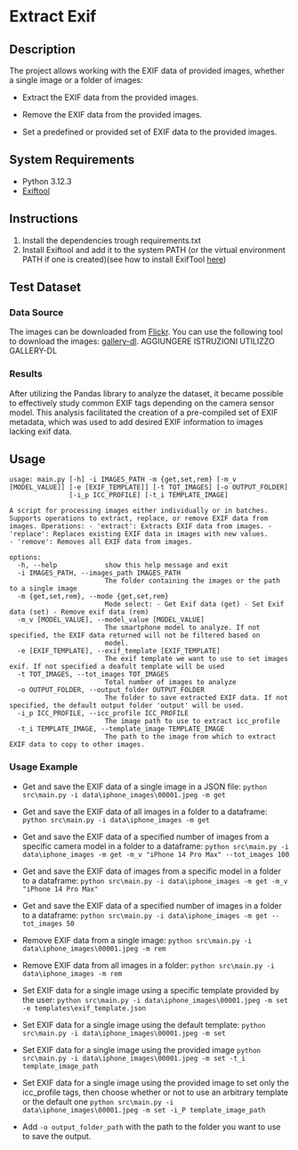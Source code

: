 # Extract Exif

## Description
The project allows working with the EXIF data of provided images, whether a single image or a folder of images:

- Extract the EXIF data from the provided images.

- Remove the EXIF data from the provided images.

- Set a predefined or provided set of EXIF data to the provided images.

## System Requirements
- Python 3.12.3
- [Exiftool](https://exiftool.org/)


## Instructions
1. Install the dependencies trough requirements.txt
2. Install Exiftool and add it to the system PATH (or the virtual environment PATH if one is created)(see how to install ExifTool [here](https://exiftool.org/install.html))


## Test Dataset

### Data Source
The images can be downloaded from [Flickr](https://www.flickr.com/groups/iphone14pro/).
You can use the following tool to download the images: [gallery-dl](https://github.com/mikf/gallery-dl).
AGGIUNGERE ISTRUZIONI UTILIZZO GALLERY-DL


### Results
After utilizing the Pandas library to analyze the dataset, it became possible to effectively study common EXIF tags depending on the camera sensor model. This analysis facilitated the creation of a pre-compiled set of EXIF metadata, which was used to add desired EXIF information to images lacking exif data.




## Usage
```
usage: main.py [-h] -i IMAGES_PATH -m {get,set,rem} [-m_v [MODEL_VALUE]] [-e [EXIF_TEMPLATE]] [-t TOT_IMAGES] [-o OUTPUT_FOLDER]
               [-i_p ICC_PROFILE] [-t_i TEMPLATE_IMAGE]

A script for processing images either individually or in batches. Supports operations to extract, replace, or remove EXIF data from   
images. Operations: - 'extract': Extracts EXIF data from images. - 'replace': Replaces existing EXIF data in images with new values.  
- 'remove': Removes all EXIF data from images.

options:
  -h, --help            show this help message and exit
  -i IMAGES_PATH, --images_path IMAGES_PATH
                        The folder containing the images or the path to a single image
  -m {get,set,rem}, --mode {get,set,rem}
                        Mode select: - Get Exif data (get) - Set Exif data (set) - Remove exif data (rem)
  -m_v [MODEL_VALUE], --model_value [MODEL_VALUE]
                        The smartphone model to analyze. If not specified, the EXIF data returned will not be filtered based on       
                        model.
  -e [EXIF_TEMPLATE], --exif_template [EXIF_TEMPLATE]
                        The exif template we want to use to set images exif. If not specified a deafult template will be used
  -t TOT_IMAGES, --tot_images TOT_IMAGES
                        Total number of images to analyze
  -o OUTPUT_FOLDER, --output_folder OUTPUT_FOLDER
                        The folder to save extracted EXIF data. If not specified, the default output folder 'output' will be used.    
  -i_p ICC_PROFILE, --icc_profile ICC_PROFILE
                        The image path to use to extract icc_profile
  -t_i TEMPLATE_IMAGE, --template_image TEMPLATE_IMAGE
                        The path to the image from which to extract EXIF data to copy to other images.
```

### Usage Example


- Get and save the EXIF data of a single image in a JSON file: `python src\main.py -i data\iphone_images\00001.jpeg -m get`

- Get and save the EXIF data of all images in a folder to a dataframe: `python src\main.py -i data\iphone_images -m get`

- Get and save the EXIF data of a specified number of images from a specific camera model in a folder to a dataframe: `python src\main.py -i data\iphone_images -m get -m_v "iPhone 14 Pro Max" --tot_images 100`

- Get and save the EXIF data of images from a specific model in a folder to a dataframe: `python src\main.py -i data\iphone_images -m get -m_v "iPhone 14 Pro Max"`

- Get and save the EXIF data of a specified number of images in a folder to a dataframe: `python src\main.py -i data\iphone_images -m get --tot_images 50`

- Remove EXIF data from a single image: `python src\main.py -i data\iphone_images\00001.jpeg -m rem`

- Remove EXIF data from all images in a folder: `python src\main.py -i data\iphone_images -m rem`

- Set EXIF data for a single image using a specific template provided by the user: `python src\main.py -i data\iphone_images\00001.jpeg -m set -e templates\exif_template.json`

- Set EXIF data for a single image using the default template: `python src\main.py -i data\iphone_images\00001.jpeg -m set`

- Set EXIF data for a single image using the provided image `python src\main.py -i data\iphone_images\00001.jpeg -m set -t_i template_image_path`

- Set EXIF data for a single image using the provided image to set only the icc_profile tags, then choose whether or not to use an arbitrary template or the default one `python src\main.py -i data\iphone_images\00001.jpeg -m set -i_P template_image_path`

- Add `-o output_folder_path` with the path to the folder you want to use to save the output.